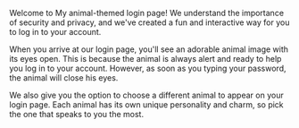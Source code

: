 Welcome to My animal-themed login page! We understand the importance of security and privacy, and we've created a fun and interactive way for you to log in to your account.

When you arrive at our login page, you'll see an adorable animal image with its eyes open. This is because the animal is always alert and ready to help you log in to your account. However, as soon as you typing your password, the animal will close his eyes.

We also give you the option to choose a different animal to appear on your login page. Each animal has its own unique personality and charm, so pick the one that speaks to you the most.
